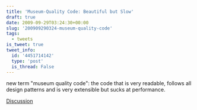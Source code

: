 ```yaml
---
title: 'Museum-Quality Code: Beautiful but Slow'
draft: true
date: 2009-09-29T03:24:30+00:00
slug: '200909290324-museum-quality-code'
tags:
  - tweets
is_tweet: true
tweet_info:
  id: '4451714142'
  type: 'post'
  is_thread: False
---
```




new term "museum quality code": the code that is very readable, follows all design patterns and is very extensible but sucks at performance.

[Discussion](https://x.com/sytelus/status/4451714142)
